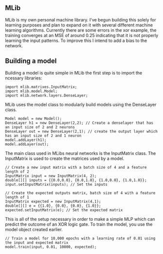 ## MLib 

MLib is my own personal machine library. I've begun building this solely for learning purposes and plan to expand on it with several different machine learning algorithms.
Currently there are some errors in the xor example, the training converges at an MSE of around 0.25 indicating that it is not properly learning the input patterns. To improve this
I intend to add a bias to the network.

## Building a model
Building a model is quite simple in MLib the first step is to import the ncessary libraries:
```
import mlib.matrixes.InputMatrix;
import mlib.model.Model;
import mlib.network.layers.DenseLayer;
```
MLib uses the model class to modularly build models using the DenseLayer class. 

```
Model model = new Model();
DenseLayer h1 = new DenseLayer(2,2); // Create a denselayer that has an input size of 2 and 2 neurons
DenseLayer out = new DenseLayer(2,1); // create the output layer which has an input size of 2 and 1 neuron
model.addLayer(h1);
model.addLayer(out);
```

The main class used in MLibs neural networks is the InputMatrix class. The InputMatrix is used to create the matrices used by a model. 

```
// Create a new input matrix with a batch size of 4 and a feature length of 2
InputMatrix input = new InputMatrix(4, 2);
double[][] inputs = {{0.0,0.0}, {0.0,1.0}, {1.0,0.0}, {1.0,1.0}};
input.setInputMatrix(inputs); // Set the inputs

// Create the expected outputs matrix, batch size of 4 with a feature length of 1
InputMatrix expected = new InputMatrix(4,1);
double[][] e = {{1.0}, {0.0}, {0.0}, {1.0}};
expected.setInputMatrix(e); // Set the expected matrix
```
This is all of the setup necessary in order to make a simple MLP which can predict the outcome of an XOR logic gate. To train the model, you use the model object created earlier.
```
// Train a model for 10,000 epochs with a learning rate of 0.01 using the input and expected matrix
model.train(input, 0.01, 10000, expected); 
```
